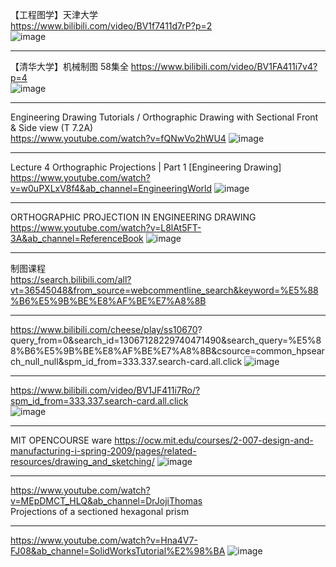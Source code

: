 【工程图学】天津大学   
https://www.bilibili.com/video/BV1f7411d7rP?p=2  
![image](https://github.com/GinChoYen/Anthony/assets/22329486/6c404368-1354-4ee9-8fb1-1eae4fc31280)  

---
【清华大学】机械制图 58集全
https://www.bilibili.com/video/BV1FA411i7v4?p=4  
![image](https://github.com/GinChoYen/Anthony/assets/22329486/27616d4c-3991-4d9e-93d6-4d7985309f1e)

---
Engineering Drawing Tutorials / Orthographic Drawing with Sectional Front & Side view (T 7.2A)  
https://www.youtube.com/watch?v=fQNwVo2hWU4
![image](https://github.com/GinChoYen/Anthony/assets/22329486/7e31436d-c3c9-46aa-9996-53b0cf91abf3)

---
Lecture 4 Orthographic Projections | Part 1 [Engineering Drawing]  
https://www.youtube.com/watch?v=w0uPXLxV8f4&ab_channel=EngineeringWorld
![image](https://github.com/GinChoYen/Anthony/assets/22329486/03eb2305-4696-43b2-83fe-2cf13cc36dc0)

---
ORTHOGRAPHIC PROJECTION IN ENGINEERING DRAWING  
https://www.youtube.com/watch?v=L8lAt5FT-3A&ab_channel=ReferenceBook
![image](https://github.com/GinChoYen/Anthony/assets/22329486/0f820ea8-3e28-4dba-b5ce-73d026a55f62)

---  
制图课程  
https://search.bilibili.com/all?vt=36545048&from_source=webcommentline_search&keyword=%E5%88%B6%E5%9B%BE%E8%AF%BE%E7%A8%8B  

--- 
https://www.bilibili.com/cheese/play/ss10670? 
 query_from=0&search_id=13067128229740471490&search_query=%E5%88%B6%E5%9B%BE%E8%AF%BE%E7%A8%8B&csource=common_hpsearch_null_null&spm_id_from=333.337.search-card.all.click
![image](https://github.com/GinChoYen/Anthony/assets/22329486/6578e9fd-f69c-49a5-b3a9-31ffdbdfec23)


---- 
https://www.bilibili.com/video/BV1JF411i7Ro/?spm_id_from=333.337.search-card.all.click  
![image](https://github.com/GinChoYen/Anthony/assets/22329486/4b8a080d-07c0-4e64-b9dd-e6786d69e390)  

---
MIT OPENCOURSE ware
https://ocw.mit.edu/courses/2-007-design-and-manufacturing-i-spring-2009/pages/related-resources/drawing_and_sketching/
![image](https://github.com/GinChoYen/Anthony/assets/22329486/371bd204-9022-4953-8f07-3073201abc10)

---
https://www.youtube.com/watch?v=MEpDMCT_HLQ&ab_channel=DrJojiThomas  
Projections of a sectioned hexagonal prism

---
https://www.youtube.com/watch?v=Hna4V7-FJ08&ab_channel=SolidWorksTutorial%E2%98%BA
![image](https://github.com/GinChoYen/Anthony/assets/22329486/9c3be3c8-efd0-4c50-8101-622486bc2fe8)  


